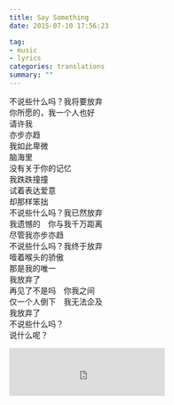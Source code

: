 ```yaml
---
title: Say Something
date: 2015-07-10 17:56:23

tag:
- music
- lyrics
categories: translations
summary: ""
---
```

不说些什么吗？我将要放弃\
你所愿的，我一个人也好\
请许我\
亦步亦趋\
我如此卑微\
脑海里\
没有关于你的记忆\
我跌跌撞撞\
试着表达爱意\
却那样笨拙\
不说些什么吗？我已然放弃\
我遗憾的　你与我千万距离\
尽管我亦步亦趋\
不说些什么吗？我终于放弃\
噎着喉头的骄傲\
那是我的唯一\
我放弃了\
再见了不是吗　你我之间\
仅一个人倒下　我无法企及\
我放弃了\
不说些什么吗？\
说什么呢？

<iframe frameborder="no" align="middle" border="0" marginwidth="0" marginheight="0" width=280 height=86 src="https://music.163.com/outchain/player?type=2&id=28208046&auto=1&height=66"></iframe>
